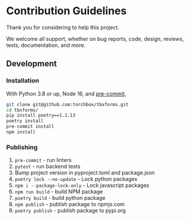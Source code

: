 # Contribution Guidelines

Thank you for considering to help this project.

We welcome all support, whether on bug reports, code, design, reviews, tests, documentation, and more.

## Development

### Installation

With Python 3.8 or up, Node 16, and [pre-commit](https://pre-commit.com/),

```bash
git clone git@github.com:torchbox/tbxforms.git
cd tbxforms/
pip install poetry==1.1.13
poetry install
pre-commit install
npm install
```

### Publishing

1. `pre-commit` - run linters
2. `pytest` - run backend tests
3. Bump project version in pyproject.toml and package.json
4. `poetry lock --no-update` - Lock python packages
5. `npm i --package-lock-only` - Lock javascript packages
6. `npm run build` - build NPM package
7. `poetry build` - build python package
8. `npm publish` - publish package to npmjs.com
9. `poetry publish` - publish package to pypi.org
